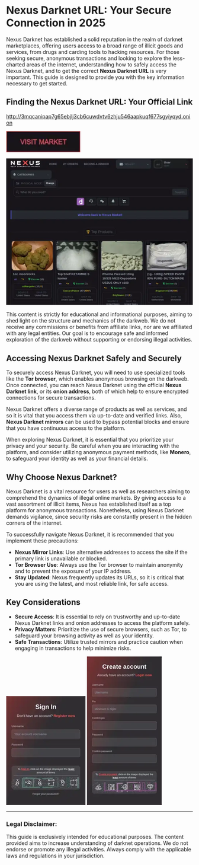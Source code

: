 # Nexus Darknet URL: Your Secure Connection in 2025

Nexus Darknet has established a solid reputation in the realm of darknet marketplaces, offering users access to a broad range of illicit goods and services, from drugs and carding tools to hacking resources. For those seeking secure, anonymous transactions and looking to explore the less-charted areas of the internet, understanding how to safely access the Nexus Darknet, and to get the correct **Nexus Darknet URL** is very important. This guide is designed to provide you with the key information necessary to get started.

## Finding the Nexus Darknet URL: Your Official Link

http://3mqcanipap7g65ebjlj3cb6cuwdvtv6zhju546aapkuqf677sgyiyqyd.onion

[<img src="/resources/border.webp" width="200">](http://3mqcanipap7g65ebjlj3cb6cuwdvtv6zhju546aapkuqf677sgyiyqyd.onion)

<a href="http://3mqcanipap7g65ebjlj3cb6cuwdvtv6zhju546aapkuqf677sgyiyqyd.onion"><img src="/resources/short.webp" alt="image" style="max-width: 100%;"></a>

This content is strictly for educational and informational purposes, aiming to shed light on the structure and mechanics of the darkweb. We do not receive any commissions or benefits from affiliate links, nor are we affiliated with any legal entities. Our goal is to encourage safe and informed exploration of the darkweb without supporting or endorsing illegal activities.

## Accessing Nexus Darknet Safely and Securely

To securely access Nexus Darknet, you will need to use specialized tools like the **Tor browser**, which enables anonymous browsing on the darkweb. Once connected, you can reach Nexus Darknet using the official **Nexus Darknet link**, or its **onion address**, both of which help to ensure encrypted connections for secure transactions.

Nexus Darknet offers a diverse range of products as well as services, and so it is vital that you access them via up-to-date and verified links. Also, **Nexus Darknet mirrors** can be used to bypass potential blocks and ensure that you have continuous access to the platform.

When exploring Nexus Darknet, it is essential that you prioritize your privacy and your security. Be careful when you are interacting with the platform, and consider utilizing anonymous payment methods, like **Monero**, to safeguard your identity as well as your financial details.

## Why Choose Nexus Darknet?

Nexus Darknet is a vital resource for users as well as researchers aiming to comprehend the dynamics of illegal online markets. By giving access to a vast assortment of illicit items, Nexus has established itself as a top platform for anonymous transactions. Nonetheless, using Nexus Darknet demands vigilance, since security risks are constantly present in the hidden corners of the internet.

To successfully navigate Nexus Darknet, it is recommended that you implement these precautions:

-   **Nexus Mirror Links**: Use alternative addresses to access the site if the primary link is unavailable or blocked.
-   **Tor Browser Use**: Always use the Tor browser to maintain anonymity and to prevent the exposure of your IP address.
-   **Stay Updated**: Nexus frequently updates its URLs, so it is critical that you are using the latest, and most reliable link, for safe access.

## Key Considerations

-   **Secure Access**: It is essential to rely on trustworthy and up-to-date Nexus Darknet links and onion addresses to access the platform safely.
-   **Privacy Matters**: Prioritize the use of secure browsers, such as Tor, to safeguard your browsing activity as well as your identity.
-   **Safe Transactions**: Utilize trusted mirrors and practice caution when engaging in transactions to help minimize risks.

<a href="http://3mqcanipap7g65ebjlj3cb6cuwdvtv6zhju546aapkuqf677sgyiyqyd.onion"><img src="/resources/alert.webp" alt="image" style="max-width: 100%;"></a>
<a href="http://3mqcanipap7g65ebjlj3cb6cuwdvtv6zhju546aapkuqf677sgyiyqyd.onion"><img src="/resources/near.webp" alt="image" style="max-width: 100%;"></a>

---

### Legal Disclaimer:

This guide is exclusively intended for educational purposes. The content provided aims to increase understanding of darknet operations. We do not endorse or promote any illegal activities. Always comply with the applicable laws and regulations in your jurisdiction.